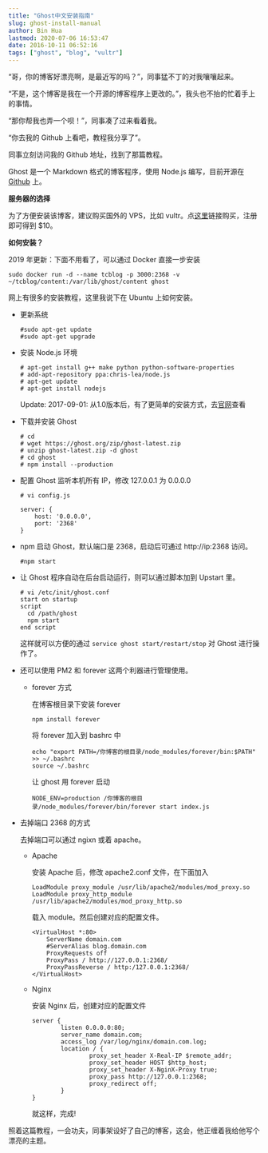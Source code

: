 ```yaml
---
title: "Ghost中文安装指南"
slug: ghost-install-manual
author: Bin Hua
lastmod: 2020-07-06 16:53:47
date: 2016-10-11 06:52:16
tags: ["ghost", "blog", "vultr"]
---
```


“哥，你的博客好漂亮啊，是最近写的吗？”，同事猛不丁的对我嚷嚷起来。

“不是，这个博客是我在一个开源的博客程序上更改的。”，我头也不抬的忙着手上的事情。

“那你帮我也弄一个呗！”，同事凑了过来看着我。

“你去我的 Github 上看吧，教程我分享了”。

同事立刻访问我的 Github 地址，找到了那篇教程。

Ghost 是一个 Markdown 格式的博客程序，使用 Node.js 编写，目前开源在 [Github](http://github.com/tryghost/ghost) 上。

**服务器的选择**

为了方便安装该博客，建议购买国外的 VPS，比如 vultr。点[这里](https://www.vultr.com/?ref=6870749)链接购买，注册即可得到 $10。

**如何安装？**

2019 年更新：下面不用看了，可以通过 Docker 直接一步安装

```
sudo docker run -d --name tcblog -p 3000:2368 -v ~/tcblog/content:/var/lib/ghost/content ghost
```

网上有很多的安装教程，这里我说下在 Ubuntu 上如何安装。

- 更新系统

    ```
    #sudo apt-get update
    #sudo apt-get upgrade
    ```
    
- 安装 Node.js 环境

    ```
    # apt-get install g++ make python python-software-properties
    # add-apt-repository ppa:chris-lea/node.js
    # apt-get update
    # apt-get install nodejs
    ```
    
    Update: 2017-09-01: 从1.0版本后，有了更简单的安装方式，去[官网](https://docs.ghost.org/docs/install)查看

- 下载并安装 Ghost
    
    ```
    # cd
    # wget https://ghost.org/zip/ghost-latest.zip
    # unzip ghost-latest.zip -d ghost
    # cd ghost
    # npm install --production
    ```
    
- 配置 Ghost 监听本机所有 IP，修改 127.0.0.1 为 0.0.0.0

    ```
    # vi config.js
    
    server: {
        host: '0.0.0.0',
        port: '2368'
    }
    ```
    
- npm 启动 Ghost，默认端口是 2368，启动后可通过 http://ip:2368 访问。

    ```
    #npm start
    ```
    
- 让 Ghost 程序自动在后台启动运行，则可以通过脚本加到 Upstart 里。

    ```
    # vi /etc/init/ghost.conf
    start on startup
    script
      cd /path/ghost
      npm start
    end script
    ```
    
    这样就可以方便的通过 `service ghost start/restart/stop` 对 Ghost 进行操作了。

- 还可以使用 PM2 和 forever 这两个利器进行管理使用。

    - forever 方式

        在博客根目录下安装 forever

        ```
        npm install forever
        ```
        
        将 forever 加入到 bashrc 中

        ```
        echo "export PATH=/你博客的根目录/node_modules/forever/bin:$PATH" >> ~/.bashrc
        source ~/.bashrc
        ```
        
        让 ghost 用 forever 启动

        ```
        NODE_ENV=production /你博客的根目录/node_modules/forever/bin/forever start index.js
        ```

- 去掉端口 2368 的方式

    去掉端口可以通过 ngixn 或着 apache。

    - Apache

        安装 Apache 后，修改 apache2.conf 文件，在下面加入

        ```
        LoadModule proxy_module /usr/lib/apache2/modules/mod_proxy.so
        LoadModule proxy_http_module /usr/lib/apache2/modules/mod_proxy_http.so
        ```

        载入 module。然后创建对应的配置文件。

        ```
        <VirtualHost *:80>
            ServerName domain.com
            #ServerAlias blog.domain.com
            ProxyRequests off
            ProxyPass / http://127.0.0.1:2368/
            ProxyPassReverse / http:/127.0.0.1:2368/
        </VirtualHost>
        ```

    - Nginx

        安装 Nginx 后，创建对应的配置文件

        ```
        server {
                listen 0.0.0.0:80;
                server_name domain.com;
                access_log /var/log/nginx/domain.com.log;
                location / {
                        proxy_set_header X-Real-IP $remote_addr;
                        proxy_set_header HOST $http_host;
                        proxy_set_header X-NginX-Proxy true;
                        proxy_pass http://127.0.0.1:2368;
                        proxy_redirect off;
                }
        }
        ```

        就这样，完成!

照着这篇教程，一会功夫，同事架设好了自己的博客，这会，他正缠着我给他写个漂亮的主题。